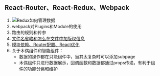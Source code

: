 ## React-Router、React-Redux、Webpack
1. ![Redux如何管理数据](http://orpwhzbuc.bkt.clouddn.com/bg2016091802.jpg)
2. webpack对Plugins和Module的使用
3. 路由的规则和传参
4. [文件名省略和怎么在文件中加版权信息](./docs/Webpack_大众点评的配置.md)
5. [模块依赖、Router配置、React优化](./docs/Webpack-React环境搭配和Router.md)
6. 关于木偶组件和智能组件：
    - 数据的操作都在只能组件中，当其太复杂时可以添加subpage
    - 木偶组件只进行数据展示，回调函数和数据都通过props传递，有利于组件的功能分离和维护